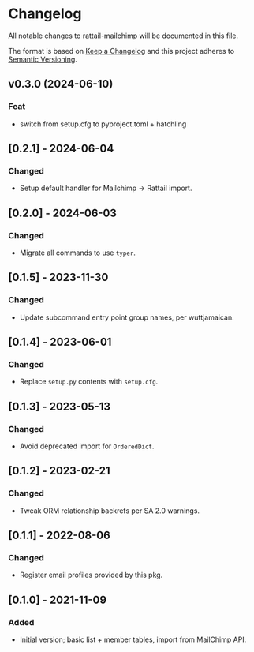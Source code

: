
# Changelog
All notable changes to rattail-mailchimp will be documented in this file.

The format is based on [Keep a Changelog](http://keepachangelog.com/en/1.0.0/)
and this project adheres to [Semantic Versioning](http://semver.org/spec/v2.0.0.html).

## v0.3.0 (2024-06-10)

### Feat

- switch from setup.cfg to pyproject.toml + hatchling

## [0.2.1] - 2024-06-04
### Changed
- Setup default handler for Mailchimp -> Rattail import.

## [0.2.0] - 2024-06-03
### Changed
- Migrate all commands to use `typer`.

## [0.1.5] - 2023-11-30
### Changed
- Update subcommand entry point group names, per wuttjamaican.

## [0.1.4] - 2023-06-01
### Changed
- Replace `setup.py` contents with `setup.cfg`.

## [0.1.3] - 2023-05-13
### Changed
- Avoid deprecated import for `OrderedDict`.

## [0.1.2] - 2023-02-21
### Changed
- Tweak ORM relationship backrefs per SA 2.0 warnings.

## [0.1.1] - 2022-08-06
### Changed
- Register email profiles provided by this pkg.

## [0.1.0] - 2021-11-09
### Added
- Initial version; basic list + member tables, import from MailChimp API.
